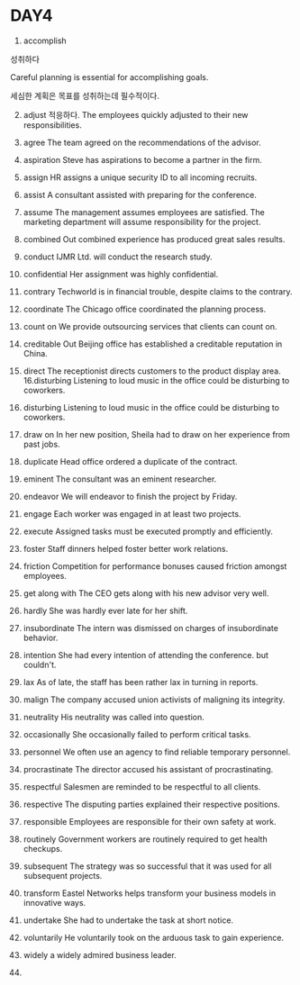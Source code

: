 # DAY4
1. accomplish 

성취하다

Careful planning is essential for accomplishing goals.

세심한 계획은 목표를 성취하는데 필수적이다.

2. adjust
적응하다.
The employees quickly adjusted to their new responsibilities.

3. agree
The team agreed on the recommendations of the advisor.

4. aspiration
Steve has aspirations to become a partner in the firm.

5. assign
HR assigns a unique security ID to all incoming recruits.

6. assist
A consultant assisted with preparing for the conference.

7. assume
The management assumes employees are satisfied.
The marketing department will assume responsibility for the project.

8. combined 
Out combined experience has produced great sales results.

9. conduct 
IJMR Ltd. will conduct the research study.

10. confidential 
Her assignment was highly confidential.

11. contrary
Techworld is in financial trouble, despite claims to the contrary.

12. coordinate 
The Chicago office coordinated the planning process.

13. count on 
We provide outsourcing services that clients can count on.
14. creditable 
Out Beijing office has established a creditable reputation in China.
15. direct
The receptionist directs customers to the product display area.
16.disturbing 
Listening to loud music in the office could be disturbing to coworkers.
16. disturbing 
Listening to loud music in the office could be disturbing to coworkers.
17. draw on
In her new position, Sheila had to draw on her experience from past jobs.
18. duplicate 
Head office ordered a duplicate of the contract.
19. eminent 
The consultant was an eminent researcher.
20. endeavor 
We will endeavor to finish the project by Friday.
21. engage 
Each worker was engaged in at least two projects.
22. execute Assigned tasks must be executed promptly and efficiently.
23. foster 
Staff dinners helped foster better work relations.
24. friction 
Competition for performance bonuses caused friction amongst employees.
25. get along with
The CEO gets along with his new advisor very well.
26. hardly
She was hardly ever late for her shift.
27. insubordinate 
The intern was dismissed on charges of insubordinate behavior.
28. intention 
She had every intention of attending the conference. but couldn't.
29. lax 
As of late, the staff has been rather lax in turning in reports.
30. malign
The company accused union activists of maligning its integrity.
31. neutrality
His neutrality was called into question.
32. occasionally 
She occasionally failed to perform critical tasks.
33. personnel
We often use an agency to find reliable temporary personnel.
34. procrastinate 
The director accused his assistant of procrastinating.
35. respectful
Salesmen are reminded to be respectful to all clients.
36. respective 
The disputing parties explained their respective positions.
37. responsible 
Employees are responsible for their own safety at work.
38. routinely
Government workers are routinely required to get health checkups.
39. subsequent 
The strategy was so successful that it was used for all subsequent projects.
40. transform 
Eastel Networks helps transform your business models in innovative ways.
41. undertake
She had to undertake the task at short notice.
42. voluntarily
He voluntarily took on the arduous task to gain experience.
43. widely 
a widely admired business leader.




5.
